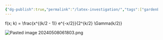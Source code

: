 ```yaml
---
{"dg-publish":true,"permalink":"/latex-investigation/","tags":["gardenEntry"]}
---
```


f(x; k) = \frac{x^{(k/2 - 1)} e^{-x/2}}{2^{k/2} \Gamma(k/2)}

![Pasted image 20240508061803.png](/img/user/Pasted%20image%2020240508061803.png)


